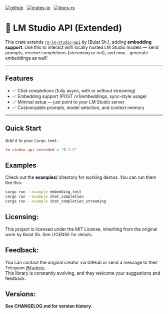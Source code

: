 [![github]](https://github.com/pmrch/rs-lm-studio-api-extended)&ensp;
[![crates-io]](https://crates.io/crates/lm-studio-api-extended)&ensp;
[![docs-rs]](https://docs.rs/lm-studio-api)

[github]: https://img.shields.io/badge/github-8da0cb?style=for-the-badge&labelColor=555555&logo=github
[crates-io]: https://img.shields.io/badge/crates.io-fc8d62?style=for-the-badge&labelColor=555555&logo=rust
[docs-rs]: https://img.shields.io/badge/docs.rs-66c2a5?style=for-the-badge&labelColor=555555&logo=docs.rs

# 🧠 LM Studio API (Extended)

This crate extends [`rs-lm-studio-api`](https://github.com/fuderis/rs-lm-studio-api) 
by [Bulat Sh.], adding **embedding support**.
Use this to interact with locally hosted LM Studio models — send prompts, receive 
completions (streaming or not), and now... generate embeddings as well!


---

## Features

- ✅ Chat completions (fully async, with or without streaming)
- ✅ Embedding support (POST /v1/embeddings, sync-style usage)
- ✅ Minimal setup — just point to your LM Studio server
- ✅ Customizable prompts, model selection, and context memory

---

## Quick Start

Add it to your `Cargo.toml`:

```toml
lm-studio-api-extended = "0.1.2"
```

## Examples
Check out the **examples/** directory for working demos. You can run them like this:

```bash
cargo run --example embedding_test
cargo run --example chat_completion
cargo run --example chat_completion_streaming
```

## Licensing:

This project is licensed under the MIT License, inheriting from the original work by Bulat Sh.
See LICENSE for details.


## Feedback:

You can contact the original creator via GitHub or send a message to their Telegram [@fuderis](https://t.me/fuderis).  
This library is constantly evolving, and they welcome your suggestions and feedback.

## Versions:
**See CHANGELOG.md for version history.**